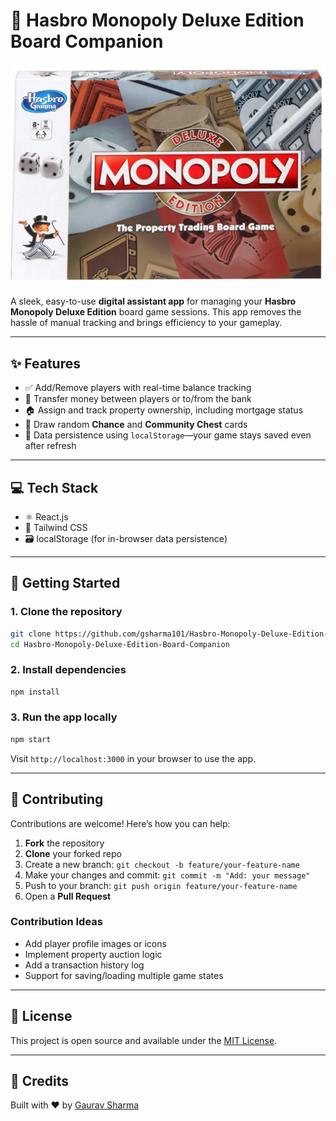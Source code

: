 
# 🎲 Hasbro Monopoly Deluxe Edition Board Companion

![Monopoly Game Screenshot](./public/game/game.jpg)

A sleek, easy-to-use **digital assistant app** for managing your **Hasbro Monopoly Deluxe Edition** board game sessions. This app removes the hassle of manual tracking and brings efficiency to your gameplay.

---

## ✨ Features

- ✅ Add/Remove players with real-time balance tracking
- 💸 Transfer money between players or to/from the bank
- 🏠 Assign and track property ownership, including mortgage status
- 🎴 Draw random **Chance** and **Community Chest** cards
- 💾 Data persistence using `localStorage`—your game stays saved even after refresh

---

## 💻 Tech Stack

- ⚛️ React.js
- 🎨 Tailwind CSS
- 🗃️ localStorage (for in-browser data persistence)

---

## 🚀 Getting Started

### 1. Clone the repository

```bash
git clone https://github.com/gsharma101/Hasbro-Monopoly-Deluxe-Edition-Board-Companion.git
cd Hasbro-Monopoly-Deluxe-Edition-Board-Companion
```

### 2. Install dependencies

```bash
npm install
```

### 3. Run the app locally

```bash
npm start
```

Visit `http://localhost:3000` in your browser to use the app.

---

## 🤝 Contributing

Contributions are welcome! Here’s how you can help:

1. **Fork** the repository
2. **Clone** your forked repo
3. Create a new branch: `git checkout -b feature/your-feature-name`
4. Make your changes and commit: `git commit -m "Add: your message"`
5. Push to your branch: `git push origin feature/your-feature-name`
6. Open a **Pull Request**

### Contribution Ideas

- Add player profile images or icons
- Implement property auction logic
- Add a transaction history log
- Support for saving/loading multiple game states

---

## 📜 License

This project is open source and available under the [MIT License](LICENSE).

---

## 🧠 Credits

Built with ❤️ by [Gaurav Sharma](https://github.com/gsharma101)
